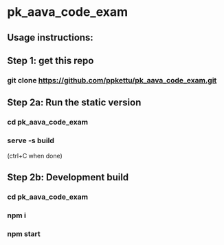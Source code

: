 # pk_aava_code_exam

## Usage instructions:

## Step 1: get this repo

### git clone https://github.com/ppkettu/pk_aava_code_exam.git

## Step 2a: Run the static version

### cd pk_aava_code_exam
### serve -s build

(ctrl+C when done)

## Step 2b: Development build

### cd pk_aava_code_exam
### npm i
### npm start
